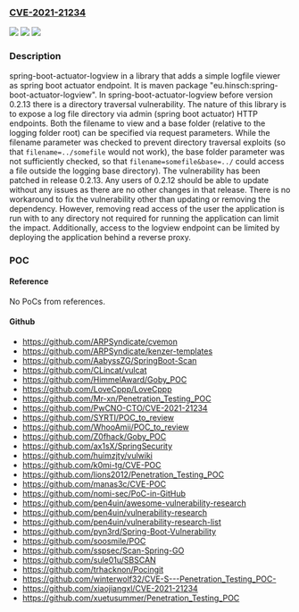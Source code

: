 ### [CVE-2021-21234](https://cve.mitre.org/cgi-bin/cvename.cgi?name=CVE-2021-21234)
![](https://img.shields.io/static/v1?label=Product&message=spring-boot-actuator-logview&color=blue)
![](https://img.shields.io/static/v1?label=Version&message=n%2Fa&color=blue)
![](https://img.shields.io/static/v1?label=Vulnerability&message=CWE-22%3A%20Improper%20Limitation%20of%20a%20Pathname%20to%20a%20Restricted%20Directory%20('Path%20Traversal')&color=brighgreen)

### Description

spring-boot-actuator-logview in a library that adds a simple logfile viewer as spring boot actuator endpoint. It is maven package "eu.hinsch:spring-boot-actuator-logview". In spring-boot-actuator-logview before version 0.2.13 there is a directory traversal vulnerability. The nature of this library is to expose a log file directory via admin (spring boot actuator) HTTP endpoints. Both the filename to view and a base folder (relative to the logging folder root) can be specified via request parameters. While the filename parameter was checked to prevent directory traversal exploits (so that `filename=../somefile` would not work), the base folder parameter was not sufficiently checked, so that `filename=somefile&base=../` could access a file outside the logging base directory). The vulnerability has been patched in release 0.2.13. Any users of 0.2.12 should be able to update without any issues as there are no other changes in that release. There is no workaround to fix the vulnerability other than updating or removing the dependency. However, removing read access of the user the application is run with to any directory not required for running the application can limit the impact. Additionally, access to the logview endpoint can be limited by deploying the application behind a reverse proxy.

### POC

#### Reference
No PoCs from references.

#### Github
- https://github.com/ARPSyndicate/cvemon
- https://github.com/ARPSyndicate/kenzer-templates
- https://github.com/AabyssZG/SpringBoot-Scan
- https://github.com/CLincat/vulcat
- https://github.com/HimmelAward/Goby_POC
- https://github.com/LoveCppp/LoveCppp
- https://github.com/Mr-xn/Penetration_Testing_POC
- https://github.com/PwCNO-CTO/CVE-2021-21234
- https://github.com/SYRTI/POC_to_review
- https://github.com/WhooAmii/POC_to_review
- https://github.com/Z0fhack/Goby_POC
- https://github.com/ax1sX/SpringSecurity
- https://github.com/huimzjty/vulwiki
- https://github.com/k0mi-tg/CVE-POC
- https://github.com/lions2012/Penetration_Testing_POC
- https://github.com/manas3c/CVE-POC
- https://github.com/nomi-sec/PoC-in-GitHub
- https://github.com/pen4uin/awesome-vulnerability-research
- https://github.com/pen4uin/vulnerability-research
- https://github.com/pen4uin/vulnerability-research-list
- https://github.com/pyn3rd/Spring-Boot-Vulnerability
- https://github.com/soosmile/POC
- https://github.com/sspsec/Scan-Spring-GO
- https://github.com/sule01u/SBSCAN
- https://github.com/trhacknon/Pocingit
- https://github.com/winterwolf32/CVE-S---Penetration_Testing_POC-
- https://github.com/xiaojiangxl/CVE-2021-21234
- https://github.com/xuetusummer/Penetration_Testing_POC

